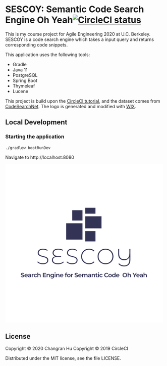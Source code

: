# SESCOY: Semantic Code Search Engine Oh Yeah[![CircleCI status](https://circleci.com/gh/CircleCI-Public/circleci-demo-java-spring.svg "CircleCI status")](https://circleci.com/gh/CircleCI-Public/circleci-demo-java-spring)

This is my course project for Agile Engineering 2020 at U.C. Berkeley. SESCOY is a code search engine which takes a input query and returns corresponding code snippets.

This application uses the following tools:

* Gradle
* Java 11
* PostgreSQL
* Spring Boot
* Thymeleaf
* Lucene

This project is build upon the [CircleCI tutorial](https://github.com/CircleCI-Public/circleci-demo-java-spring), and the dataset comes from [CodeSearchNet](https://github.com/github/CodeSearchNet). The logo is generated and modified with [WIX](https://www.wix.com/).

## Local Development

### Starting the application
```
./gradlew bootRunDev
```
Navigate to http://localhost:8080

![Screenshot of index page](assets/SESCOY_Logo.png)


## License
Copyright © 2020 Changran Hu
Copyright © 2019 CircleCI

Distributed under the MIT license, see the file LICENSE.
